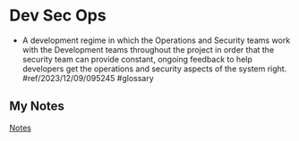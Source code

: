 # Dev Sec Ops
- A development regime in which the Operations and Security teams work with the Development teams throughout the project in order that the security team can provide constant, ongoing feedback to help developers get the operations and security aspects of the system right. #ref/2023/12/09/095245 #glossary 
## My Notes
[Notes](mynotes/dev-sec-ops-notes.md)
